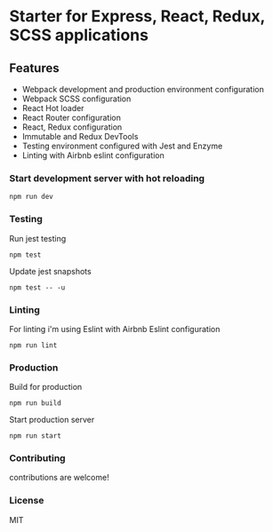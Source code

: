# Starter for Express, React, Redux, SCSS applications

## Features

- Webpack development and production environment configuration
- Webpack SCSS configuration
- React Hot loader
- React Router configuration
- React, Redux configuration
- Immutable and Redux DevTools
- Testing environment configured with Jest and Enzyme
- Linting with Airbnb eslint configuration

### Start development server with hot reloading

````
npm run dev
````

### Testing

Run jest testing

````
npm test
````

Update jest snapshots

````
npm test -- -u
````

### Linting

For linting i'm using Eslint with Airbnb Eslint configuration

````
npm run lint
````

### Production

Build for production

````
npm run build
````

Start production server

````
npm run start
````

### Contributing

contributions are welcome!

### License

MIT
